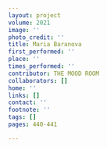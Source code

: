 ```yaml
---
layout: project
volume: 2021
image: ''
photo_credit: ''
title: Maria Baranova
first_performed: ''
place: ''
times_performed: ''
contributor: THE MOOD ROOM
collaborators: []
home: ''
links: []
contact: ''
footnote: ''
tags: []
pages: 440-441

---
```




